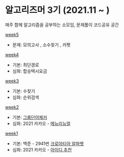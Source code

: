  # 알고리즈머 3기 (2021.11 ~ )

매주 함께 알고리즘을 공부하는 소모임, 문제풀이 코드공유 공간

[week5](https://github.com/bangbangu4/ALGORITHMER_3rd/tree/master/src/week5) 
   * 문제: 모의고사 , 소수찾기 , 카펫
   
[week4](https://github.com/bangbangu4/ALGORITHMER_3rd/tree/master/src/week4) 
   * 기본: 최단경로
   * 심화: 합승택시요금
   
[week3](https://github.com/bangbangu4/ALGORITHMER_3rd/tree/master/src/week3) 
   * 기본: 수찾기
   * 심화: 순위검색
   
[week2](https://github.com/bangbangu4/ALGORITHMER_3rd/tree/master/src/week2) 
   * 기본: [그룹단어체커](https://www.acmicpc.net/problem/1316)
   * 심화: 2021 카카오  - [메뉴리뉴얼](https://programmers.co.kr/learn/courses/30/lessons/72411)  
      
[week1](https://github.com/bangbangu4/ALGORITHMER_3rd/tree/master/src/week1) 
   * 기본: 백준 - 2941번 [크로아티아 알파벳](https://www.acmicpc.net/problem/2941)
   * 심화: 2021 카카오 - [아이디 추천](https://programmers.co.kr/learn/courses/30/lessons/72410)


